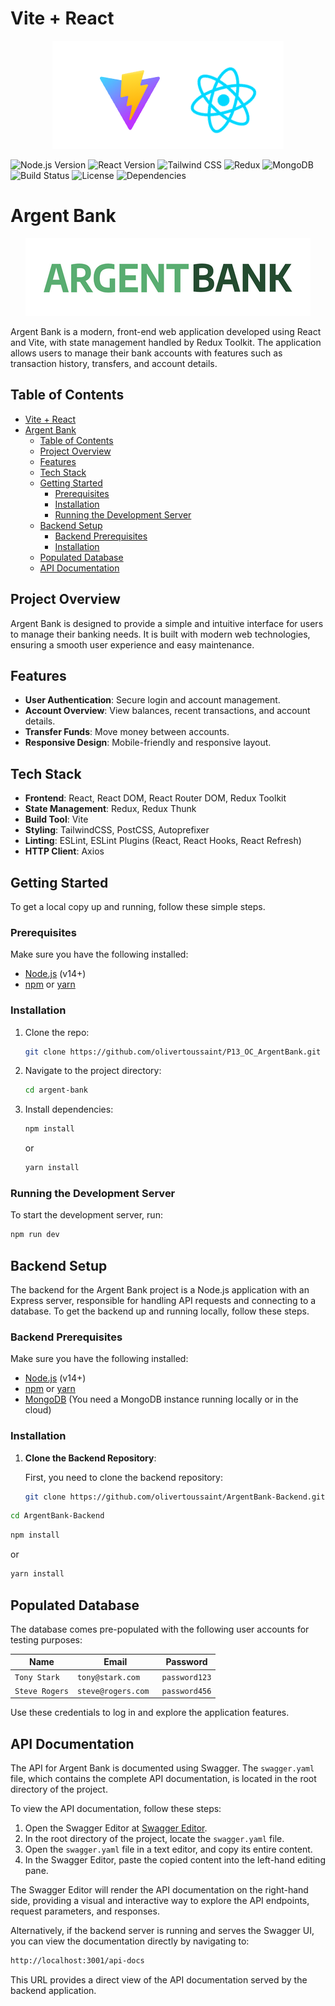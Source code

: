 # Vite + React
<div align="center">
    <img src="./src/assets/img/logo_vite_react.png" alt="Vite and React logo" style="max-width: 100%; height: auto;">
</div>

![Node.js Version](https://img.shields.io/badge/Node.js-14.0.0-339933?logo=node.js)
![React Version](https://img.shields.io/badge/React-18.2.0-61DAFB?logo=react)
![Tailwind CSS](https://img.shields.io/badge/TailwindCSS-3.4.4-06B6D4?logo=tailwind-css)
![Redux](https://img.shields.io/badge/Redux-5.0.1-764ABC?logo=redux)
![MongoDB](https://img.shields.io/badge/MongoDB-4.4.6-47A248?logo=mongodb)
![Build Status](https://img.shields.io/badge/Build-Passing-brightgreen?logo=githubactions)
![License](https://img.shields.io/badge/License-MIT-yellow?logo=open-source-initiative)
![Dependencies](https://img.shields.io/badge/Dependencies-Up%20to%20date-brightgreen?logo=npm)


# Argent Bank
<div align="center">
<img src="./src/assets/img/argentBankLogo.png" alt="argent-bank logo" style="max-width: 100%; height: auto;">
</div>

<p>Argent Bank is a modern, front-end web application developed using React and Vite, with state management handled by Redux Toolkit. The application allows users to manage their bank accounts with features such as transaction history, transfers, and account details.</p>

## Table of Contents

- [Vite + React](#vite--react)
- [Argent Bank](#argent-bank)
  - [Table of Contents](#table-of-contents)
  - [Project Overview](#project-overview)
  - [Features](#features)
  - [Tech Stack](#tech-stack)
  - [Getting Started](#getting-started)
    - [Prerequisites](#prerequisites)
    - [Installation](#installation)
    - [Running the Development Server](#running-the-development-server)
  - [Backend Setup](#backend-setup)
    - [Backend Prerequisites](#backend-prerequisites)
    - [Installation](#installation-1)
  - [Populated Database](#populated-database)
  - [API Documentation](#api-documentation)

## Project Overview

Argent Bank is designed to provide a simple and intuitive interface for users to manage their banking needs. It is built with modern web technologies, ensuring a smooth user experience and easy maintenance.

## Features

- **User Authentication**: Secure login and account management.
- **Account Overview**: View balances, recent transactions, and account details.
- **Transfer Funds**: Move money between accounts.
- **Responsive Design**: Mobile-friendly and responsive layout.

## Tech Stack

- **Frontend**: React, React DOM, React Router DOM, Redux Toolkit
- **State Management**: Redux, Redux Thunk
- **Build Tool**: Vite
- **Styling**: TailwindCSS, PostCSS, Autoprefixer
- **Linting**: ESLint, ESLint Plugins (React, React Hooks, React Refresh)
- **HTTP Client**: Axios

## Getting Started

To get a local copy up and running, follow these simple steps.

### Prerequisites

Make sure you have the following installed:

- [Node.js](https://nodejs.org/) (v14+)
- [npm](https://www.npmjs.com/) or [yarn](https://yarnpkg.com/)

### Installation

1. Clone the repo:
    ```sh
    git clone https://github.com/olivertoussaint/P13_OC_ArgentBank.git
    ```
2. Navigate to the project directory:
    ```sh
    cd argent-bank
    ```
3. Install dependencies:
    ```sh
    npm install
    ```
    or
    ```sh
    yarn install
    ```

### Running the Development Server

To start the development server, run:

```sh
npm run dev
```
## Backend Setup

The backend for the Argent Bank project is a Node.js application with an Express server, responsible for handling API requests and connecting to a database. To get the backend up and running locally, follow these steps.

### Backend Prerequisites

Make sure you have the following installed:

- [Node.js](https://nodejs.org/) (v14+)
- [npm](https://www.npmjs.com/) or [yarn](https://yarnpkg.com/)
- [MongoDB](https://www.mongodb.com/) (You need a MongoDB instance running locally or in the cloud)

### Installation

1. **Clone the Backend Repository**:

   First, you need to clone the backend repository:

   ```sh
   git clone https://github.com/olivertoussaint/ArgentBank-Backend.git
    ```

```sh
cd ArgentBank-Backend
```

```sh
npm install
```
or
```sh
yarn install
```
## Populated Database

The database comes pre-populated with the following user accounts for testing purposes:

| **Name**      | **Email**           | **Password**   |
|---------------|---------------------|----------------|
| `Tony Stark`   | `tony@stark.com`       | `password123`    |
| `Steve Rogers` | `steve@rogers.com `    | `password456`    |

Use these credentials to log in and explore the application features.


## API Documentation

The API for Argent Bank is documented using Swagger. The `swagger.yaml` file, which contains the complete API documentation, is located in the root directory of the project.

To view the API documentation, follow these steps:

1. Open the Swagger Editor at [Swagger Editor](https://editor.swagger.io/).
2. In the root directory of the project, locate the `swagger.yaml` file.
3. Open the `swagger.yaml` file in a text editor, and copy its entire content.
4. In the Swagger Editor, paste the copied content into the left-hand editing pane.

The Swagger Editor will render the API documentation on the right-hand side, providing a visual and interactive way to explore the API endpoints, request parameters, and responses.

Alternatively, if the backend server is running and serves the Swagger UI, you can view the documentation directly by navigating to:

```sh
http://localhost:3001/api-docs
```

This URL provides a direct view of the API documentation served by the backend application.
